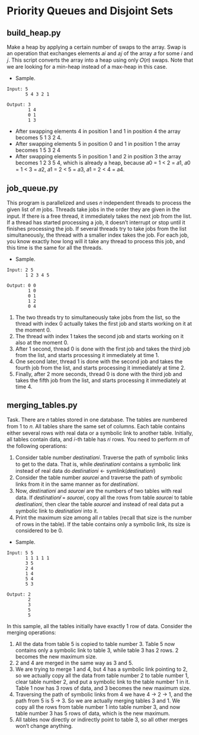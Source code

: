# Priority Queues and Disjoint Sets

## build_heap.py

Make a heap by applying a certain number of swaps to the array. Swap is an operation that exchanges elements 𝑎𝑖 and 𝑎𝑗 of the array 𝑎 for some 𝑖 and 𝑗. This script converts the array into a heap using only 𝑂(𝑛) swaps. Note that we are looking for a min-heap instead of a max-heap in this case.
* Sample.
```
Input: 5
       5 4 3 2 1

```
```
Output: 3
        1 4
        0 1
        1 3

```

* After swapping elements 4 in position 1 and 1 in position 4 the array becomes 5 1 3 2 4.
* After swapping elements 5 in position 0 and 1 in position 1 the array becomes 1 5 3 2 4
* After swapping elements 5 in position 1 and 2 in position 3 the array becomes 1 2 3 5 4, which is already a heap, because 𝑎0 = 1 < 2 = 𝑎1, 𝑎0 = 1 < 3 = 𝑎2, 𝑎1 = 2 < 5 = 𝑎3, 𝑎1 = 2 < 4 = 𝑎4.

## job_queue.py

This program is parallelized and uses 𝑛 independent threads to process the given list of 𝑚 jobs. Threads take jobs in the order they are given in the input. If there is a free thread, it immediately takes the next job from the list. If a thread has started processing a job, it doesn’t interrupt or stop until it finishes processing the job. If several threads try to take jobs from the list simultaneously, the thread with a smaller index takes the job. For each job, you know exactly how long will it take any thread to process this job, and this time is the same for all the threads.
* Sample.
```
Input: 2 5
       1 2 3 4 5

```
```
Output: 0 0
        1 0
        0 1
        1 2
        0 4

```

1. The two threads try to simultaneously take jobs from the list, so the thread with index 0 actually takes the first job and starts working on it at the moment 0.
2. The thread with index 1 takes the second job and starts working on it also at the moment 0.
3. After 1 second, thread 0 is done with the first job and takes the third job from the list, and starts processing it immediately at time 1.
4. One second later, thread 1 is done with the second job and takes the fourth job from the list, and starts processing it immediately at time 2.
5. Finally, after 2 more seconds, thread 0 is done with the third job and takes the fifth job from the list, and starts processing it immediately at time 4.

## merging_tables.py

Task. There are 𝑛 tables stored in one database. The tables are numbered from 1 to 𝑛. All tables share the same set of columns. Each table contains either several rows with real data or a symbolic link to another table. Initially, all tables contain data, and 𝑖-th table has 𝑟𝑖 rows. You need to perform 𝑚 of the following operations:

1. Consider table number 𝑑𝑒𝑠𝑡𝑖𝑛𝑎𝑡𝑖𝑜𝑛𝑖. Traverse the path of symbolic links to get to the data. That is, while 𝑑𝑒𝑠𝑡𝑖𝑛𝑎𝑡𝑖𝑜𝑛𝑖 contains a symbolic link instead of real data do 𝑑𝑒𝑠𝑡𝑖𝑛𝑎𝑡𝑖𝑜𝑛𝑖 ← symlink(𝑑𝑒𝑠𝑡𝑖𝑛𝑎𝑡𝑖𝑜𝑛𝑖)
2. Consider the table number 𝑠𝑜𝑢𝑟𝑐𝑒𝑖 and traverse the path of symbolic links from it in the same manner as for 𝑑𝑒𝑠𝑡𝑖𝑛𝑎𝑡𝑖𝑜𝑛𝑖.
3. Now, 𝑑𝑒𝑠𝑡𝑖𝑛𝑎𝑡𝑖𝑜𝑛𝑖 and 𝑠𝑜𝑢𝑟𝑐𝑒𝑖 are the numbers of two tables with real data. If 𝑑𝑒𝑠𝑡𝑖𝑛𝑎𝑡𝑖𝑜𝑛𝑖 ̸= 𝑠𝑜𝑢𝑟𝑐𝑒𝑖, copy all the rows from table 𝑠𝑜𝑢𝑟𝑐𝑒𝑖 to table 𝑑𝑒𝑠𝑡𝑖𝑛𝑎𝑡𝑖𝑜𝑛𝑖, then clear the table 𝑠𝑜𝑢𝑟𝑐𝑒𝑖 and instead of real data put a symbolic link to 𝑑𝑒𝑠𝑡𝑖𝑛𝑎𝑡𝑖𝑜𝑛𝑖 into it.
4. Print the maximum size among all 𝑛 tables (recall that size is the number of rows in the table). If the table contains only a symbolic link, its size is considered to be 0.
* Sample.
```
Input: 5 5
       1 1 1 1 1
       3 5
       2 4
       1 4
       5 4
       5 3

```
```
Output: 2
        2
        3
        5
        5

```
In this sample, all the tables initially have exactly 1 row of data. Consider the merging operations:

1. All the data from table 5 is copied to table number 3. Table 5 now contains only a symbolic link to table 3, while table 3 has 2 rows. 2 becomes the new maximum size.
2. 2 and 4 are merged in the same way as 3 and 5.
3. We are trying to merge 1 and 4, but 4 has a symbolic link pointing to 2, so we actually copy all the data from table number 2 to table number 1, clear table number 2, and put a symbolic link to the table number 1 in it. Table 1 now has 3 rows of data, and 3 becomes the new maximum size.
4. Traversing the path of symbolic links from 4 we have 4 → 2 → 1, and the path from 5 is 5 → 3. So we are actually merging tables 3 and 1. We copy all the rows from table number 1 into table number 3, and now table number 3 has 5 rows of data, which is the new maximum.
5. All tables now directly or indirectly point to table 3, so all other merges won’t change anything.
